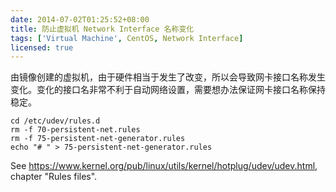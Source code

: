 ```yaml
---
date: 2014-07-02T01:25:52+08:00
title: 防止虚拟机 Network Interface 名称变化
tags: ['Virtual Machine', CentOS, Network Interface]
licensed: true
---
```


由镜像创建的虚拟机，由于硬件相当于发生了改变，所以会导致网卡接口名称发生变化。变化的接口名非常不利于自动网络设置，需要想办法保证网卡接口名称保持稳定。

```
cd /etc/udev/rules.d
rm -f 70-persistent-net.rules
rm -f 75-persistent-net-generator.rules
echo "# " > 75-persistent-net-generator.rules
```

See <https://www.kernel.org/pub/linux/utils/kernel/hotplug/udev/udev.html>, chapter "Rules files".
